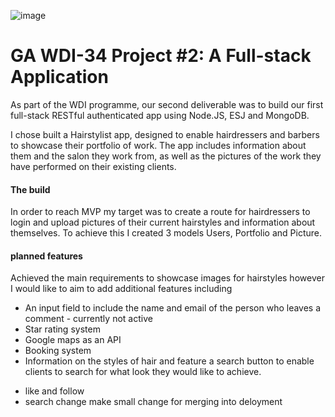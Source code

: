 ![image](https://ga-dash.s3.amazonaws.com/production/assets/logo-9f88ae6c9c3871690e33280fcf557f33.png)

# GA WDI-34  Project #2: A Full-stack Application

As part of the WDI programme, our second deliverable was to build our first full-stack RESTful authenticated app using Node.JS, ESJ and MongoDB.

I chose built a Hairstylist app, designed to enable hairdressers and barbers to showcase their portfolio of work. The app includes information about them and the salon they work from, as well as the pictures of the work they have performed on their existing clients.

#### The build

In order to reach MVP my target was to create a route for hairdressers to login and upload pictures of their current hairstyles and information about themselves. To achieve this I created 3 models Users, Portfolio and Picture.



#### planned features

Achieved the main requirements to showcase images for hairstyles however I would like to aim to add additional features including
- An input field to include the name and email of the person who leaves a comment - currently not active
- Star rating system  
- Google maps as an API
- Booking system
- Information on the styles of hair and feature a search button to enable clients to search for what look they would like to achieve.
<!-- - "add a picture" link to only show up on the hairdressers login page -->
<!-- - about page -->
- like and follow
- search
change
make small change for merging into deloyment
